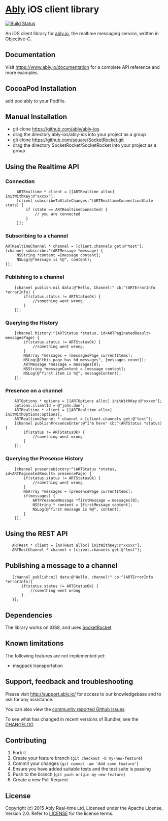 # [Ably](https://www.ably.io) iOS client library

[![Build Status](https://travis-ci.org/ably/ably-ios.png)](https://travis-ci.org/ably/ably-ios)

An iOS client library for [ably.io](https://www.ably.io), the realtime messaging service, written in Objective-C.

## Documentation

Visit https://www.ably.io/documentation for a complete API reference and more examples.

## CocoaPod Installation
add pod ably to your Podfile. 

## Manual Installation 

* git clone https://github.com/ably/ably-ios
* drag the directory ably-ios/ably-ios into your project as a group
* git clone https://github.com/square/SocketRocket.git
* drag the directory SocketRocket/SocketRocket into your project as a group

## Using the Realtime API

### Connection
```
     ARTRealtime * client = [[ARTRealtime alloc] initWithKey:@"xxxxx"];
     [client subscribeToStateChanges:^(ARTRealtimeConnectionState state) {
         if (state == ARTRealtimeConnected) {
             // you are connected
         }
     }];
```

### Subscribing to a channel

```
ARTRealtimeChannel * channel = [client.channels get:@"test"];
[channel subscribe:^(ARTMessage *message) {
     NSString *content =[message content];
     NSLog(@"message is %@", content);
}];
```

### Publishing to a channel
```
    [channel publish:nil data:@"Hello, Channel!" cb:^(ARTErrorInfo *errorInfo) {
        if(status.status != ARTStatusOk) {
            //something went wrong.
        }
    }];
```

### Querying the History
```
    [channel history:^(ARTStatus *status, id<ARTPaginatedResult> messagesPage) {
        if(status.status != ARTStatusOk) {
            //something went wrong.
        }
        NSArray *messages = [messagesPage currentItems];
        NSLog(@"this page has %d messages", [messages count]);
        ARTMessage *message = messages[0];
        NSString *messageContent = [message content];
        NSLog(@"first item is %@", messageContent);
    }];
```


### Presence on a channel
```
    ARTOptions * options = [[ARTOptions alloc] initWithKey:@"xxxxx"];
    options.clientId = @"john.doe";
    ARTRealtime * client = [[ARTRealtime alloc] initWithOptions:options];
    ARTRealtimeChannel * channel = [client.channels get:@"test"];
    [channel publishPresenceEnter:@"I'm here" cb:^(ARTStatus *status) {
        if(status != ARTStatusOk) {
            //something went wrong
        }
    }];
```

### Querying the Presence History
```
    [channel presenceHistory:^(ARTStatus *status, id<ARTPaginatedResult> presencePage) {
        if(status.status != ARTStatusOk) {
            //something went wrong
        }
        NSArray *messages = [presencePage currentItems];
        if(messages) {
            ARTPresenceMessage *firstMessage = messages[0];
            NSString * content = [firstMessage content];
            NSLog(@"first message is %@", content);
        }
    }];
```

## Using the REST API
```
   ARTRest * client = [ARTRest alloc] initWithKey:@"xxxxx"];
   ARTRestChannel * channel = [client.channels get:@"test"];
```

## Publishing a message to a channel
```
   [channel publish:nil data:@"Hello, channel!" cb:^(ARTErrorInfo *errorInfo){
       if(status.status != ARTStatusOk) {
           //something went wrong
       }
   }];
```

## Dependencies

The library works on iOS8, and uses [SocketRocket](https://github.com/square/SocketRocket)

## Known limitations

The following features are not implemented yet:

* msgpack transportation

## Support, feedback and troubleshooting

Please visit http://support.ably.io/ for access to our knowledgebase and to ask for any assistance.

You can also view the [community reported Github issues](https://github.com/ably/ably-ios/issues).

To see what has changed in recent versions of Bundler, see the [CHANGELOG](CHANGELOG.md).

## Contributing

1. Fork it
2. Create your feature branch (`git checkout -b my-new-feature`)
3. Commit your changes (`git commit -am 'Add some feature'`)
4. Ensure you have added suitable tests and the test suite is passing
4. Push to the branch (`git push origin my-new-feature`)
5. Create a new Pull Request

## License

Copyright (c) 2015 Ably Real-time Ltd, Licensed under the Apache License, Version 2.0.  Refer to [LICENSE](LICENSE) for the license terms.
